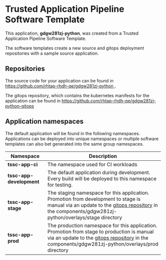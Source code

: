 # Trusted Application Pipeline Software Template

This application, **gdgw281zj-python**, was created from a Trusted Application Pipeline Software Template.

The software templates create a new source and gitops deployment repositories with a sample source application. 

## Repositories

The source code for your application can be found in [https://github.com/rhtap-rhdh-qe/gdgw281zj-python ](https://github.com/rhtap-rhdh-qe/gdgw281zj-python ).
 
The gitops repository, which contains the kubernetes manifests for the application can be found in 
[https://github.com/rhtap-rhdh-qe/gdgw281zj-python-gitops ](https://github.com/rhtap-rhdh-qe/gdgw281zj-python-gitops ) 

## Application namespaces 

The default application will be found in the following namespaces. Applications can be deployed into unique namespaces or multiple software templates can also bet generated into the same group namespaces.  

|  Namespace   |  Description   |  
| -------- | -------- |
| **tssc-app-ci** | The namespace used for CI workloads |
| **tssc-app-development** | The default application during development. Every build will be deployed to this namespace for testing. |
| **tssc-app-stage** | The staging namespace for this application. Promotion from development to stage is manual via an update to the [gitops repository](https://github.com/rhtap-rhdh-qe/gdgw281zj-python-gitops ) in the components/gdgw281zj-python/overlays/stage directory |
| **tssc-app-prod** | The production namespace for this application. Promotion from stage to production is manual via an update to the [gitops repository](https://github.com/rhtap-rhdh-qe/gdgw281zj-python-gitops ) in the components/gdgw281zj-python/overlays/prod directory |